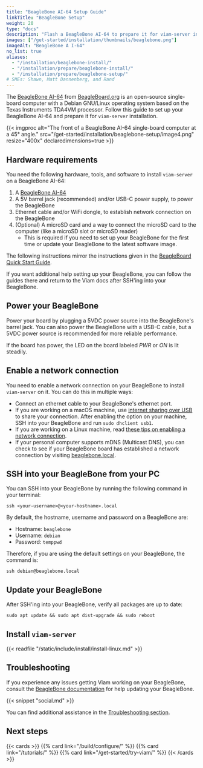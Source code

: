 ```yaml
---
title: "BeagleBone AI-64 Setup Guide"
linkTitle: "BeagleBone Setup"
weight: 20
type: "docs"
description: "Flash a BeagleBone AI-64 to prepare it for viam-server installation."
images: ["/get-started/installation/thumbnails/beaglebone.png"]
imageAlt: "BeagleBone A I-64"
no_list: true
aliases:
  - "/installation/beaglebone-install/"
  - "/installation/prepare/beaglebone-install/"
  - "/installation/prepare/beaglebone-setup/"
# SMEs: Shawn, Matt Dannenberg, and Rand
---
```


The [BeagleBone AI-64](https://docs.beagleboard.org/latest/boards/beaglebone/ai-64/) from [BeagleBoard.org](https://beagleboard.org/) is an open-source single-board computer with a Debian GNU/Linux operating system based on the Texas Instruments TDA4VM processor.
Follow this guide to set up your BeagleBone AI-64 and prepare it for `viam-server` installation.

<div class="td-max-width-on-larger-screens text-center">
{{< imgproc alt="The front of a BeagleBone AI-64 single-board computer at a 45° angle." src="/get-started/installation/beaglebone-setup/image4.png" resize="400x" declaredimensions=true >}}
</div>

## Hardware requirements

You need the following hardware, tools, and software to install `viam-server` on a BeagleBone AI-64:

1. A [BeagleBone AI-64](https://www.beagleboard.org/boards/beaglebone-ai-64)
2. A 5V barrel jack (recommended) and/or USB-C power supply, to power the BeagleBone
3. Ethernet cable and/or WiFi dongle, to establish network connection on the BeagleBone
4. (Optional) A microSD card and a way to connect the microSD card to the computer (like a microSD slot or microSD reader)
   - This is required if you need to set up your BeagleBone for the first time or update your BeagleBone to the latest software image.

The following instructions mirror the instructions given in the [BeagleBoard Quick Start Guide](https://docs.beagleboard.org/latest/boards/beaglebone/ai-64/02-quick-start.html).

If you want additional help setting up your BeagleBone, you can follow the guides there and return to the Viam docs after SSH'ing into your BeagleBone.

## Power your BeagleBone

Power your board by plugging a 5VDC power source into the BeagleBone's barrel jack.
You can also power the BeagleBone with a USB-C cable, but a 5VDC power source is recommended for more reliable performance.

If the board has power, the LED on the board labeled _PWR_ or _ON_ is lit steadily.

## Enable a network connection

You need to enable a network connection on your BeagleBone to install `viam-server` on it.
You can do this in multiple ways:

- Connect an ethernet cable to your BeagleBone's ethernet port.
- If you are working on a macOS machine, use [internet sharing over USB](https://support.apple.com/guide/mac-help/share-internet-connection-mac-network-users-mchlp1540/mac) to share your connection.
  After enabling the option on your machine, SSH into your BeagleBone and run `sudo dhclient usb1`.
- If you are working on a Linux machine, read [these tips on enabling a network connection](https://elinux.org/Beagleboard:Terminal_Shells).
- If your personal computer supports mDNS (Multicast DNS), you can check to see if your BeagleBone board has established a network connection by visiting [beaglebone.local](https://beaglebone.local).

## SSH into your BeagleBone from your PC

You can SSH into your BeagleBone by running the following command in your terminal:

`ssh <your-username>@<your-hostname>.local`

By default, the hostname, username and password on a BeagleBone are:

- Hostname: `beaglebone`
- Username: `debian`
- Password: `temppwd`

Therefore, if you are using the default settings on your BeagleBone, the command is:

`ssh debian@beaglebone.local`

## Update your BeagleBone

After SSH'ing into your BeagleBone, verify all packages are up to date:

`sudo apt update && sudo apt dist-upgrade && sudo reboot`

## Install `viam-server`

{{< readfile "/static/include/install/install-linux.md" >}}

## Troubleshooting

If you experience any issues getting Viam working on your BeagleBone, consult the [BeagleBone documentation](https://docs.beagleboard.org/latest/boards/beaglebone/ai-64/02-quick-start.html) for help updating your BeagleBone.

{{< snippet "social.md" >}}

You can find additional assistance in the [Troubleshooting section](/appendix/troubleshooting/).

## Next steps

{{< cards >}}
{{% card link="/build/configure/" %}}
{{% card link="/tutorials/" %}}
{{% card link="/get-started/try-viam/" %}}
{{< /cards >}}
